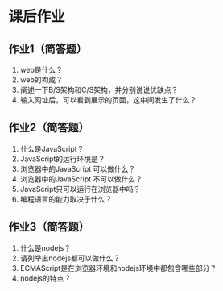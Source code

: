 # 课后作业

## 作业1（简答题）

1. web是什么？
2. web的构成？
3. 阐述一下B/S架构和C/S架构，并分别说说优缺点？
4. 输入网址后，可以看到展示的页面，这中间发生了什么？

## 作业2（简答题）

1. 什么是JavaScript？
2. JavaScript的运行环境是？
3. 浏览器中的JavaScript 可以做什么？
4. 浏览器中的JavaScript 不可以做什么？
5. JavaScript只可以运行在浏览器中吗？
6. 编程语言的能力取决于什么？

## 作业3（简答题）
1. 什么是nodejs？
2. 请列举出nodejs都可以做什么？
3. ECMAScript是在浏览器环境和nodejs环境中都包含哪些部分？
4. nodejs的特点？



